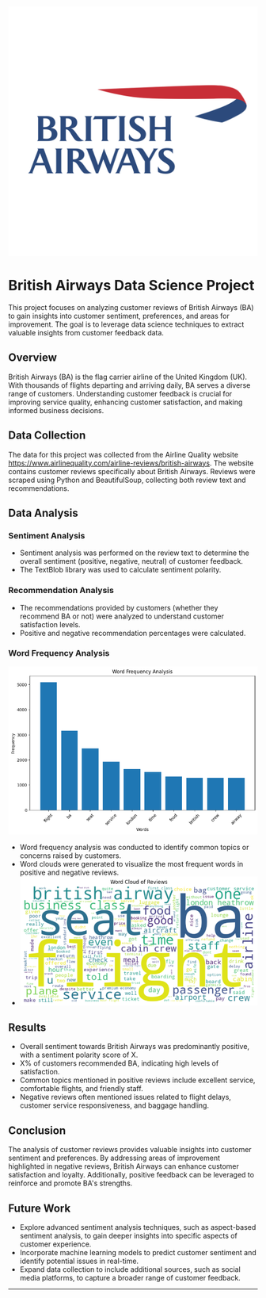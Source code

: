 ![Brirish-Airways-Logo](https://raw.githubusercontent.com/swalehmwadime/British-Airways-Ds/9235eaeb620f1987f3def874d539a62297da9f30/british-airways%20logo.png)
# British Airways Data Science Project

This project focuses on analyzing customer reviews of British Airways (BA) to gain insights into customer sentiment, preferences, and areas for improvement. The goal is to leverage data science techniques to extract valuable insights from customer feedback data.

## Overview

British Airways (BA) is the flag carrier airline of the United Kingdom (UK). With thousands of flights departing and arriving daily, BA serves a diverse range of customers. Understanding customer feedback is crucial for improving service quality, enhancing customer satisfaction, and making informed business decisions.

## Data Collection

The data for this project was collected from the Airline Quality website https://www.airlinequality.com/airline-reviews/british-airways. The website contains customer reviews specifically about British Airways. Reviews were scraped using Python and BeautifulSoup, collecting both review text and recommendations.

## Data Analysis

### Sentiment Analysis
- Sentiment analysis was performed on the review text to determine the overall sentiment (positive, negative, neutral) of customer feedback.
- The TextBlob library was used to calculate sentiment polarity.

### Recommendation Analysis
- The recommendations provided by customers (whether they recommend BA or not) were analyzed to understand customer satisfaction levels.
- Positive and negative recommendation percentages were calculated.

### Word Frequency Analysis
![Word-Frequency](https://github.com/swalehmwadime/British-Airways-Ds/blob/main/word%20frequency.png)
- Word frequency analysis was conducted to identify common topics or concerns raised by customers.
- Word clouds were generated to visualize the most frequent words in positive and negative reviews.
- ![Word-cloud](https://github.com/swalehmwadime/British-Airways-Ds/blob/main/word%20cloud%20reviews.png)

## Results

- Overall sentiment towards British Airways was predominantly positive, with a sentiment polarity score of X.
- X% of customers recommended BA, indicating high levels of satisfaction.
- Common topics mentioned in positive reviews include excellent service, comfortable flights, and friendly staff.
- Negative reviews often mentioned issues related to flight delays, customer service responsiveness, and baggage handling.

## Conclusion

The analysis of customer reviews provides valuable insights into customer sentiment and preferences. By addressing areas of improvement highlighted in negative reviews, British Airways can enhance customer satisfaction and loyalty. Additionally, positive feedback can be leveraged to reinforce and promote BA's strengths.

## Future Work

- Explore advanced sentiment analysis techniques, such as aspect-based sentiment analysis, to gain deeper insights into specific aspects of customer experience.
- Incorporate machine learning models to predict customer sentiment and identify potential issues in real-time.
- Expand data collection to include additional sources, such as social media platforms, to capture a broader range of customer feedback.

---

